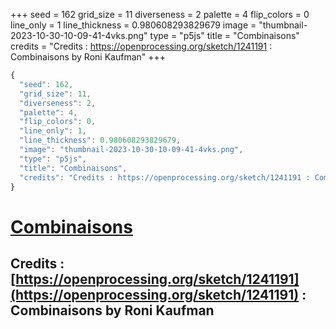 +++
seed = 162
grid_size = 11
diverseness = 2
palette = 4
flip_colors = 0
line_only = 1
line_thickness = 0.980608293829679
image = "thumbnail-2023-10-30-10-09-41-4vks.png"
type = "p5js"
title = "Combinaisons"
credits = "Credits : https://openprocessing.org/sketch/1241191 : Combinaisons by Roni Kaufman"
+++




~~~javascript
{
  "seed": 162,
  "grid_size": 11,
  "diverseness": 2,
  "palette": 4,
  "flip_colors": 0,
  "line_only": 1,
  "line_thickness": 0.980608293829679,
  "image": "thumbnail-2023-10-30-10-09-41-4vks.png",
  "type": "p5js",
  "title": "Combinaisons",
  "credits": "Credits : https://openprocessing.org/sketch/1241191 : Combinaisons by Roni Kaufman"
}
~~~



# [Combinaisons](https://openprocessing.org/sketch/2066485)

## Credits : [https://openprocessing.org/sketch/1241191](https://openprocessing.org/sketch/1241191) : Combinaisons by Roni Kaufman 


